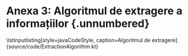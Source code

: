 # Anexa 3: Algoritmul de extragere a informațiilor {.unnumbered}

\lstinputlisting[style=javaCodeStyle, caption=Algoritmul de extragere]{source/code/ExtractionAlgorithm.kt}


